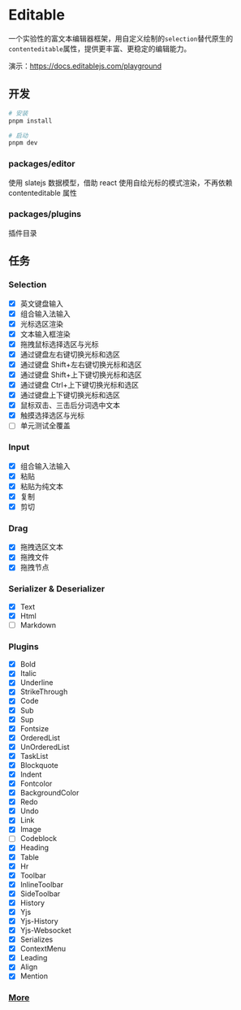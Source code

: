 # Editable

一个实验性的富文本编辑器框架，用自定义绘制的`selection`替代原生的`contenteditable`属性，提供更丰富、更稳定的编辑能力。

演示：https://docs.editablejs.com/playground

## 开发

```bash
# 安装
pnpm install

# 启动
pnpm dev

```

### packages/editor

使用 slatejs 数据模型，借助 react 使用自绘光标的模式渲染，不再依赖 contenteditable 属性

### packages/plugins

插件目录

## 任务

### Selection

- [x] 英文键盘输入
- [x] 组合输入法输入
- [x] 光标选区渲染
- [x] 文本输入框渲染
- [x] 拖拽鼠标选择选区与光标
- [x] 通过键盘左右键切换光标和选区
- [x] 通过键盘 Shift+左右键切换光标和选区
- [x] 通过键盘 Shift+上下键切换光标和选区
- [x] 通过键盘 Ctrl+上下键切换光标和选区
- [x] 通过键盘上下键切换光标和选区
- [x] 鼠标双击、三击后分词选中文本
- [x] 触摸选择选区与光标
- [ ] 单元测试全覆盖

### Input

- [x] 组合输入法输入
- [x] 粘贴
- [x] 粘贴为纯文本
- [x] 复制
- [x] 剪切

### Drag

- [x] 拖拽选区文本
- [x] 拖拽文件
- [x] 拖拽节点

### Serializer & Deserializer

- [x] Text
- [x] Html
- [ ] Markdown

### Plugins

- [x] Bold
- [x] Italic
- [x] Underline
- [x] StrikeThrough
- [x] Code
- [x] Sub
- [x] Sup
- [x] Fontsize
- [x] OrderedList
- [x] UnOrderedList
- [x] TaskList
- [x] Blockquote
- [x] Indent
- [x] Fontcolor
- [x] BackgroundColor
- [x] Redo
- [x] Undo
- [x] Link
- [x] Image
- [ ] Codeblock
- [x] Heading
- [x] Table
- [x] Hr
- [x] Toolbar
- [x] InlineToolbar
- [x] SideToolbar
- [x] History
- [x] Yjs
- [x] Yjs-History
- [x] Yjs-Websocket
- [x] Serializes
- [x] ContextMenu
- [x] Leading
- [x] Align
- [x] Mention

### [More](https://github.com/orgs/editablejs/projects/1/views/1)

